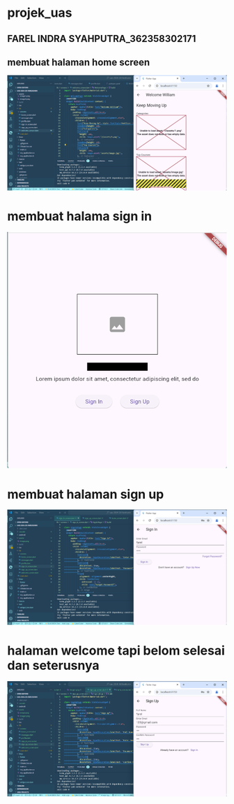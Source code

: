 # projek_uas

## FAREL INDRA SYAHPUTRA_362358302171

## membuat halaman home screen
![Screenshot](assets/image1.png)

# membuat halama sign in
![Screenshot](assets/image2.png)

# membuat halaman sign up
![Screenshot](assets/image3.png)

# halaman welcome tapi belom selesai dan seterusnya
![Screenshot](assets/image4.png)